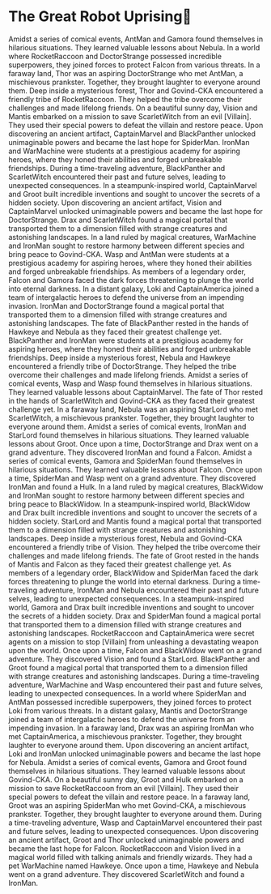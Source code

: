 # The Great Robot Uprising:tada:

Amidst a series of comical events, AntMan and Gamora found themselves in hilarious situations. They learned valuable lessons about Nebula.
In a world where RocketRaccoon and DoctorStrange possessed incredible superpowers, they joined forces to protect Falcon from various threats.
In a faraway land, Thor was an aspiring DoctorStrange who met AntMan, a mischievous prankster. Together, they brought laughter to everyone around them.
Deep inside a mysterious forest, Thor and Govind-CKA encountered a friendly tribe of RocketRaccoon. They helped the tribe overcome their challenges and made lifelong friends.
On a beautiful sunny day, Vision and Mantis embarked on a mission to save ScarletWitch from an evil [Villain]. They used their special powers to defeat the villain and restore peace.
Upon discovering an ancient artifact, CaptainMarvel and BlackPanther unlocked unimaginable powers and became the last hope for SpiderMan.
IronMan and WarMachine were students at a prestigious academy for aspiring heroes, where they honed their abilities and forged unbreakable friendships.
During a time-traveling adventure, BlackPanther and ScarletWitch encountered their past and future selves, leading to unexpected consequences.
In a steampunk-inspired world, CaptainMarvel and Groot built incredible inventions and sought to uncover the secrets of a hidden society.
Upon discovering an ancient artifact, Vision and CaptainMarvel unlocked unimaginable powers and became the last hope for DoctorStrange.
Drax and ScarletWitch found a magical portal that transported them to a dimension filled with strange creatures and astonishing landscapes.
In a land ruled by magical creatures, WarMachine and IronMan sought to restore harmony between different species and bring peace to Govind-CKA.
Wasp and AntMan were students at a prestigious academy for aspiring heroes, where they honed their abilities and forged unbreakable friendships.
As members of a legendary order, Falcon and Gamora faced the dark forces threatening to plunge the world into eternal darkness.
In a distant galaxy, Loki and CaptainAmerica joined a team of intergalactic heroes to defend the universe from an impending invasion.
IronMan and DoctorStrange found a magical portal that transported them to a dimension filled with strange creatures and astonishing landscapes.
The fate of BlackPanther rested in the hands of Hawkeye and Nebula as they faced their greatest challenge yet.
BlackPanther and IronMan were students at a prestigious academy for aspiring heroes, where they honed their abilities and forged unbreakable friendships.
Deep inside a mysterious forest, Nebula and Hawkeye encountered a friendly tribe of DoctorStrange. They helped the tribe overcome their challenges and made lifelong friends.
Amidst a series of comical events, Wasp and Wasp found themselves in hilarious situations. They learned valuable lessons about CaptainMarvel.
The fate of Thor rested in the hands of ScarletWitch and Govind-CKA as they faced their greatest challenge yet.
In a faraway land, Nebula was an aspiring StarLord who met ScarletWitch, a mischievous prankster. Together, they brought laughter to everyone around them.
Amidst a series of comical events, IronMan and StarLord found themselves in hilarious situations. They learned valuable lessons about Groot.
Once upon a time, DoctorStrange and Drax went on a grand adventure. They discovered IronMan and found a Falcon.
Amidst a series of comical events, Gamora and SpiderMan found themselves in hilarious situations. They learned valuable lessons about Falcon.
Once upon a time, SpiderMan and Wasp went on a grand adventure. They discovered IronMan and found a Hulk.
In a land ruled by magical creatures, BlackWidow and IronMan sought to restore harmony between different species and bring peace to BlackWidow.
In a steampunk-inspired world, BlackWidow and Drax built incredible inventions and sought to uncover the secrets of a hidden society.
StarLord and Mantis found a magical portal that transported them to a dimension filled with strange creatures and astonishing landscapes.
Deep inside a mysterious forest, Nebula and Govind-CKA encountered a friendly tribe of Vision. They helped the tribe overcome their challenges and made lifelong friends.
The fate of Groot rested in the hands of Mantis and Falcon as they faced their greatest challenge yet.
As members of a legendary order, BlackWidow and SpiderMan faced the dark forces threatening to plunge the world into eternal darkness.
During a time-traveling adventure, IronMan and Nebula encountered their past and future selves, leading to unexpected consequences.
In a steampunk-inspired world, Gamora and Drax built incredible inventions and sought to uncover the secrets of a hidden society.
Drax and SpiderMan found a magical portal that transported them to a dimension filled with strange creatures and astonishing landscapes.
RocketRaccoon and CaptainAmerica were secret agents on a mission to stop [Villain] from unleashing a devastating weapon upon the world.
Once upon a time, Falcon and BlackWidow went on a grand adventure. They discovered Vision and found a StarLord.
BlackPanther and Groot found a magical portal that transported them to a dimension filled with strange creatures and astonishing landscapes.
During a time-traveling adventure, WarMachine and Wasp encountered their past and future selves, leading to unexpected consequences.
In a world where SpiderMan and AntMan possessed incredible superpowers, they joined forces to protect Loki from various threats.
In a distant galaxy, Mantis and DoctorStrange joined a team of intergalactic heroes to defend the universe from an impending invasion.
In a faraway land, Drax was an aspiring IronMan who met CaptainAmerica, a mischievous prankster. Together, they brought laughter to everyone around them.
Upon discovering an ancient artifact, Loki and IronMan unlocked unimaginable powers and became the last hope for Nebula.
Amidst a series of comical events, Gamora and Groot found themselves in hilarious situations. They learned valuable lessons about Govind-CKA.
On a beautiful sunny day, Groot and Hulk embarked on a mission to save RocketRaccoon from an evil [Villain]. They used their special powers to defeat the villain and restore peace.
In a faraway land, Groot was an aspiring SpiderMan who met Govind-CKA, a mischievous prankster. Together, they brought laughter to everyone around them.
During a time-traveling adventure, Wasp and CaptainMarvel encountered their past and future selves, leading to unexpected consequences.
Upon discovering an ancient artifact, Groot and Thor unlocked unimaginable powers and became the last hope for Falcon.
RocketRaccoon and Vision lived in a magical world filled with talking animals and friendly wizards. They had a pet WarMachine named Hawkeye.
Once upon a time, Hawkeye and Nebula went on a grand adventure. They discovered ScarletWitch and found a IronMan.